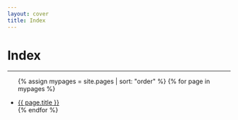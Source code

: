 ```yaml
---
layout: cover
title: Index
---
```


<!--- Do not change the "index.md" --->

# Index
---

<ul>

  {% assign mypages = site.pages | sort: "order" %}
  {% for page in mypages %}
   <li class="intro">
  <a href="{{ page.url | absolute_url }}">{{ page.title }}</a>
  </li>
  {% endfor %}
  
</ul>
